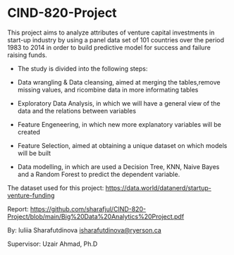# CIND-820-Project

This project aims to analyze attributes of venture capital investments in start-up 
industry by using a panel data set of 101 countries over the period 1983 to 2014
in order to build predictive model for success and failure raising funds.



- The study is divided into the following steps:

- Data wrangling & Data cleansing, aimed at merging the tables,remove missing values, and ricombine data in more informating tables

- Exploratory Data Analysis, in which we will have a general view of the data and the relations between variables

- Feature Engeneering, in which new more explanatory variables will be created

- Feature Selection, aimed at obtaining a unique dataset on which models will be built

- Data modelling, in which are used a Decision Tree, KNN, Naive Bayes and a Random Forest to predict the dependent variable. 



The dataset used for this project: https://data.world/datanerd/startup-venture-funding

Report: https://github.com/sharafjul/CIND-820-Project/blob/main/Big%20Data%20Analytics%20Project.pdf 


By: Iuliia Sharafutdinova isharafutdinova@ryerson.ca

Supervisor: Uzair Ahmad, Ph.D 
